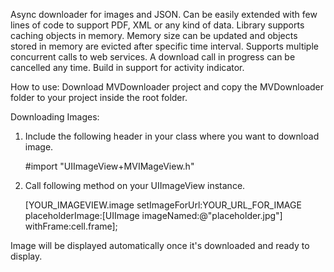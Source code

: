 Async downloader for images and JSON. Can be easily extended with few lines of code to support PDF, XML or any kind of data. Library supports caching objects in memory. Memory size can be updated and objects stored in memory are evicted after specific time interval. Supports multiple concurrent calls to web services. A download call in progress can be cancelled any time. Build in support for activity indicator.

How to use:
Download MVDownloader project and copy the MVDownloader folder to your project inside the root folder.

Downloading Images:
1. Include the following header in your class where you want to download image.

   #import "UIImageView+MVIMageView.h"
2. Call following method on your UIImageView instance. 

   [YOUR_IMAGEVIEW.image setImageForUrl:YOUR_URL_FOR_IMAGE placeholderImage:[UIImage imageNamed:@"placeholder.jpg"] withFrame:cell.frame];
   
Image will be displayed automatically once it's downloaded and ready to display.
